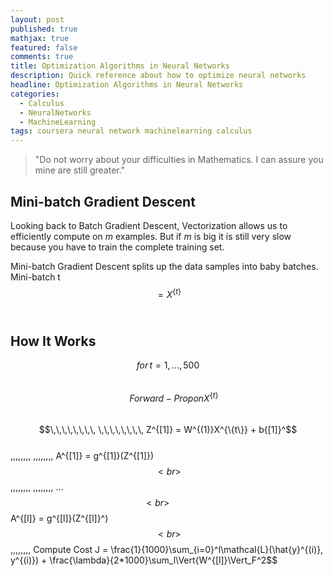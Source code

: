 ```yaml
---
layout: post
published: true
mathjax: true
featured: false
comments: true
title: Optimization Algorithms in Neural Networks
description: Quick reference about how to optimize neural networks
headline: Optimization Algorithms in Neural Networks
categories:
  - Calculus
  - NeuralNetworks
  - MachineLearning
tags: coursera neural network machinelearning calculus
---
```

>&quot;Do not worry about your difficulties in Mathematics. I can assure you mine are still greater.&quot;

## Mini-batch Gradient Descent
Looking back to Batch Gradient Descent, Vectorization allows us to efficiently compute on *m* examples. But if *m* is big it is still very slow because you have to train the complete training set.

Mini-batch Gradient Descent splits up the data samples into baby batches.
Mini-batch t $$= X^{\{t\}}$$ <br>

## How It Works
$$ for \, t = 1, ..., 500 $$<br>            $$ \,\,\,\,\,\,\,\, Forward-Prop on X^{\{t\}}$$ <br>
$$\,\,\,\,\,\,\,\, \,\,\,\,\,\,\,\, Z^{[1]} = W^{(1)}X^{\{t\}} + b{[1]}^$$ <br>
\,\,\,\,\,\,\,\, \,\,\,\,\,\,\,\, A^{[1]} = g^{[1]}(Z^{[1]})$$<br> $$ \,\,\,\,\,\,\,\, \,\,\,\,\,\,\,\, ... $$ <br> \,\,\,\,\,\,\,\, \,\,\,\,\,\,\,\, $$A^{[l]} = g^{[l]}(Z^{[l]}^) $$ <br>
$$ \,\,\,\,\,\,\,\, Compute Cost J = \frac{1}{1000}\sum_{i=0}^l\mathcal{L}(\hat{y}^{(i)}, y^{(i)}) + \frac{\lambda}{2*1000}\sum_l\Vert{W^{[l]}\Vert_F^2$$ <br>
